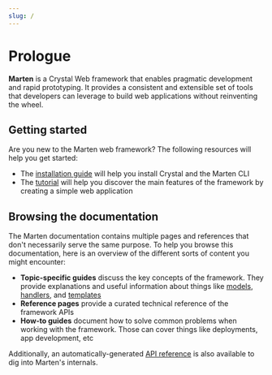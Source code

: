 ```yaml
---
slug: /
---
```


# Prologue

**Marten** is a Crystal Web framework that enables pragmatic development and rapid prototyping. It provides a consistent and extensible set of tools that developers can leverage to build web applications without reinventing the wheel.

## Getting started

Are you new to the Marten web framework? The following resources will help you get started:

* The [installation guide](./getting-started/installation.md) will help you install Crystal and the Marten CLI
* The [tutorial](./getting-started/tutorial.md) will help you discover the main features of the framework by creating a simple web application

## Browsing the documentation

The Marten documentation contains multiple pages and references that don't necessarily serve the same purpose. To help you browse this documentation, here is an overview of the different sorts of content you might encounter:

* **Topic-specific guides** discuss the key concepts of the framework. They provide explanations and useful information about things like [models](./models-and-databases), [handlers](./handlers-and-http), and [templates](./templates)
* **Reference pages** provide a curated technical reference of the framework APIs
* **How-to guides** document how to solve common problems when working with the framework. Those can cover things like deployments, app development, etc

Additionally, an automatically-generated [API reference](pathname:///api/dev/index.html) is also available to dig into Marten's internals.

